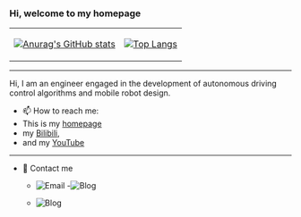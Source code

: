 ### Hi, welcome to my homepage

<div align="center">
<table>
<tr>
<td>

[![Anurag's GitHub stats](https://github-readme-stats.vercel.app/api?username=is-whale\&rank_icon=github)]()

</td>
<td>

[![Top Langs](https://github-readme-stats.vercel.app/api/top-langs/?username=is-whale&layout=compact&langs_count=8)]()

</td>
</tr>
</table>
</div>


---
Hi, I am an engineer engaged in the development of autonomous driving control algorithms and mobile robot design.
- 📫 How to reach me:
- This is my [homepage](https://is-whale.github.io/)
-  my [Bilibili](https://space.bilibili.com/473579072?spm_id_from=333.1007.0.0),
-  and my [YouTube](https://www.youtube.com/channel/UCD0zlg7NnB5IgAU4dId6X2w)

---
- 💬 Contact me

  - ![Email](https://img.shields.io/badge/Email-whale.blue.island@gmail.com-blue?link=https%3A%2F%2Fgithub.com%2Fweihaoysgs)
  -![Blog](https://img.shields.io/badge/Web-https://is-whale.github.io/-green) 

  - ![Blog](https://img.shields.io/badge/Web-is-whale.github.io/-green) 
